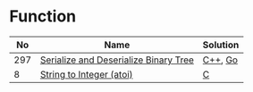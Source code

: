 # Function
| No | Name | Solution |
| -- | -- | -- |
297 | [Serialize and Deserialize Binary Tree](https://leetcode.cn/problems/Serialize-and-Deserialize-Binary-Tree) | [C++](../.././src/solutions/implementations/Serialize%20and%20Deserialize%20Binary%20Tree/binary-tree.cc), [Go](../.././src/solutions/implementations/Serialize%20and%20Deserialize%20Binary%20Tree/binary-tree.go)
8 | [String to Integer (atoi)](https://leetcode.cn/problems/String-to-Integer-(atoi)) | [C](../.././src/solutions/implementations/String%20to%20Integer%20(atoi)/atoi.c)

